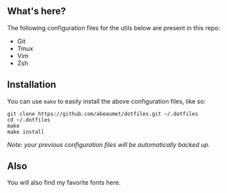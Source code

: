 ## What's here?

The following configuration files for the utils below are present in this repo:
- Git
- Tmux
- Vim
- Zsh

## Installation

You can use `make` to easily install the above configuration files, like so:

    git clone https://github.com/abeaumet/dotfiles.git ~/.dotfiles
    cd ~/.dotfiles
    make
    make install

_Note: your previous configuration files will be automatically backed up._

## Also

You will also find my favorite fonts here.
